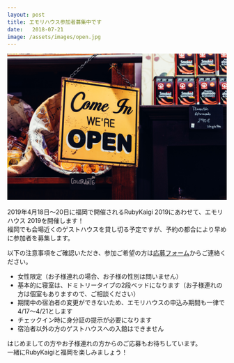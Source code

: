 ```yaml
---
layout: post
title: エモリハウス参加者募集中です
date:   2018-07-21
image: /assets/images/open.jpg
---
```


![](/assets/images/open.jpg)  
  

2019年4月18日〜20日に福岡で開催されるRubyKaigi 2019にあわせて、エモリハウス 2019を開催します！   
福岡でも会場近くのゲストハウスを貸し切る予定ですが、予約の都合により早めに参加者を募集します。  

以下の注意事項をご確認いただき、参加ご希望の方は[応募フォーム](https://emorihouse.github.io/#contact)からご連絡ください。  

- 女性限定（お子様連れの場合、お子様の性別は問いません）
- 基本的に寝室は、ドミトリータイプの2段ベッドになります（お子様連れの方は個室もありますので、ご相談ください）
- 期間中の宿泊者の変更ができないため、エモリハウスの申込み期間も一律で4/17〜4/21とします
- チェックイン時に身分証の提示が必要になります
- 宿泊者以外の方のゲストハウスへの入館はできません

はじめましての方やお子様連れの方からのご応募もお待ちしています。  
一緒にRubyKaigiと福岡を楽しみましょう！  
